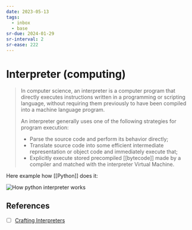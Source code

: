 ```yaml
---
date: 2023-05-13
tags:
  - inbox
  - base
sr-due: 2024-01-29
sr-interval: 2
sr-ease: 222
---
```

# Interpreter (computing)

> In computer science, an interpreter is a computer program that directly
> executes instructions written in a programming or scripting language, without
> requiring them previously to have been compiled into a machine language
> program.
>
> An interpreter generally uses one of the following strategies for program
> execution:
>
> - Parse the source code and perform its behavior directly;
> - Translate source code into some efficient intermediate representation or
>   object code and immediately execute that;
> - Explicitly execute stored precompiled [[bytecode]] made by a compiler and
>   matched with the interpreter Virtual Machine.

Here example how [[Python]] does it:

![How python interpreter works](img/how_python_interpreter_works.excalidraw.svg)

## References

- [ ] [Crafting Interpreters](http://craftinginterpreters.com/contents.html)

